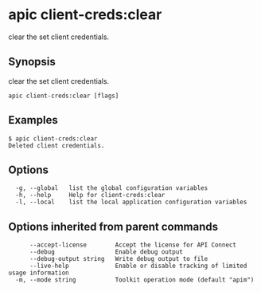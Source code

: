 # apic client-creds:clear

clear the set client credentials. 

## Synopsis

clear the set client credentials. 

```
apic client-creds:clear [flags]
```

## Examples

```
$ apic client-creds:clear
Deleted client credentials.

```

## Options

```
  -g, --global   list the global configuration variables
  -h, --help     Help for client-creds:clear
  -l, --local    list the local application configuration variables
```

## Options inherited from parent commands

```
      --accept-license        Accept the license for API Connect
      --debug                 Enable debug output
      --debug-output string   Write debug output to file
      --live-help             Enable or disable tracking of limited usage information
  -m, --mode string           Toolkit operation mode (default "apim")
```
